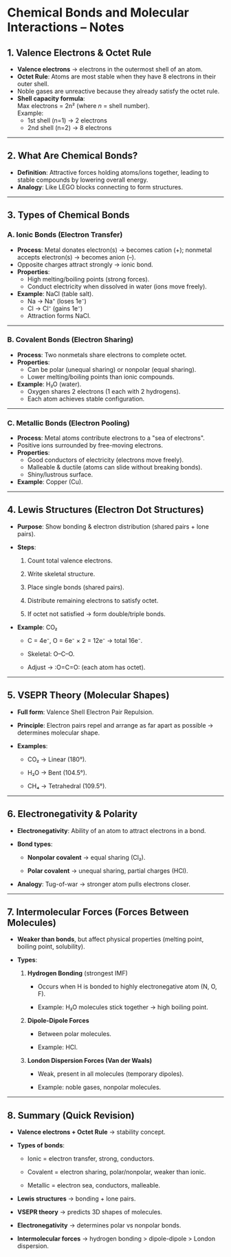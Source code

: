# Chemical Bonds and Molecular Interactions – Notes

## 1. Valence Electrons & Octet Rule

- **Valence electrons** → electrons in the outermost shell of an atom.
- **Octet Rule**: Atoms are most stable when they have 8 electrons in their outer shell.
- Noble gases are unreactive because they already satisfy the octet rule.
- **Shell capacity formula**:  
    Max electrons = 2n² (where _n_ = shell number).  
    Example:
    - 1st shell (n=1) → 2 electrons
    - 2nd shell (n=2) → 8 electrons

---

## 2. What Are Chemical Bonds?

- **Definition**: Attractive forces holding atoms/ions together, leading to stable compounds by lowering overall energy.
- **Analogy**: Like LEGO blocks connecting to form structures.

---

## 3. Types of Chemical Bonds

### A. Ionic Bonds (Electron Transfer)

- **Process**: Metal donates electron(s) → becomes cation (+); nonmetal accepts electron(s) → becomes anion (–).
- Opposite charges attract strongly → ionic bond.
- **Properties**:
    - High melting/boiling points (strong forces).
    - Conduct electricity when dissolved in water (ions move freely).
- **Example**: NaCl (table salt).
    - Na → Na⁺ (loses 1e⁻)
    - Cl → Cl⁻ (gains 1e⁻)
    - Attraction forms NaCl.

---

### B. Covalent Bonds (Electron Sharing)

- **Process**: Two nonmetals share electrons to complete octet.
- **Properties**:
    - Can be polar (unequal sharing) or nonpolar (equal sharing).
    - Lower melting/boiling points than ionic compounds.
- **Example**: H₂O (water).
    - Oxygen shares 2 electrons (1 each with 2 hydrogens).
    - Each atom achieves stable configuration.

---

### C. Metallic Bonds (Electron Pooling)

- **Process**: Metal atoms contribute electrons to a "sea of electrons".
- Positive ions surrounded by free-moving electrons.
- **Properties**:
    - Good conductors of electricity (electrons move freely).
    - Malleable & ductile (atoms can slide without breaking bonds).
    - Shiny/lustrous surface.
- **Example**: Copper (Cu).

---

## 4. Lewis Structures (Electron Dot Structures)

- **Purpose**: Show bonding & electron distribution (shared pairs + lone pairs).
- **Steps**:
    1. Count total valence electrons.
        
    2. Write skeletal structure.
        
    3. Place single bonds (shared pairs).
        
    4. Distribute remaining electrons to satisfy octet.
        
    5. If octet not satisfied → form double/triple bonds.
        
- **Example**: CO₂
    
    - C = 4e⁻, O = 6e⁻ × 2 = 12e⁻ → total 16e⁻.
        
    - Skeletal: O–C–O.
        
    - Adjust → :O=C=O: (each atom has octet).
        

---

## 5. VSEPR Theory (Molecular Shapes)

- **Full form**: Valence Shell Electron Pair Repulsion.
    
- **Principle**: Electron pairs repel and arrange as far apart as possible → determines molecular shape.
    
- **Examples**:
    
    - CO₂ → Linear (180°).
        
    - H₂O → Bent (104.5°).
        
    - CH₄ → Tetrahedral (109.5°).
        

---

## 6. Electronegativity & Polarity

- **Electronegativity**: Ability of an atom to attract electrons in a bond.
    
- **Bond types**:
    
    - **Nonpolar covalent** → equal sharing (Cl₂).
        
    - **Polar covalent** → unequal sharing, partial charges (HCl).
        
- **Analogy**: Tug-of-war → stronger atom pulls electrons closer.
    

---

## 7. Intermolecular Forces (Forces Between Molecules)

- **Weaker than bonds**, but affect physical properties (melting point, boiling point, solubility).
    
- **Types**:
    
    1. **Hydrogen Bonding** (strongest IMF)
        
        - Occurs when H is bonded to highly electronegative atom (N, O, F).
            
        - Example: H₂O molecules stick together → high boiling point.
            
    2. **Dipole-Dipole Forces**
        
        - Between polar molecules.
            
        - Example: HCl.
            
    3. **London Dispersion Forces (Van der Waals)**
        
        - Weak, present in all molecules (temporary dipoles).
            
        - Example: noble gases, nonpolar molecules.
            

---

## 8. Summary (Quick Revision)

- **Valence electrons + Octet Rule** → stability concept.
    
- **Types of bonds**:
    
    - Ionic = electron transfer, strong, conductors.
        
    - Covalent = electron sharing, polar/nonpolar, weaker than ionic.
        
    - Metallic = electron sea, conductors, malleable.
        
- **Lewis structures** → bonding + lone pairs.
    
- **VSEPR theory** → predicts 3D shapes of molecules.
    
- **Electronegativity** → determines polar vs nonpolar bonds.
    
- **Intermolecular forces** → hydrogen bonding > dipole-dipole > London dispersion.